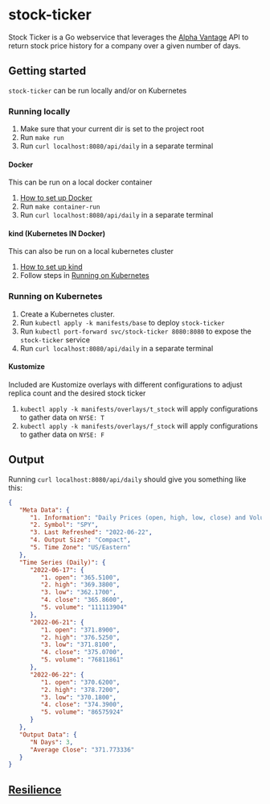 # stock-ticker

Stock Ticker is a Go webservice that leverages the [Alpha Vantage](https://www.alphavantage.co/) API to return stock price history for a company over a given number of days.

## Getting started

`stock-ticker` can be run locally and/or on Kubernetes

### Running locally
1. Make sure that your current dir is set to the project root
1. Run `make run`
1. Run `curl localhost:8080/api/daily` in a separate terminal

#### Docker
This can be run on a local docker container
1. [How to set up Docker](https://www.docker.com/get-started/)
1. Run `make container-run`
1. Run `curl localhost:8080/api/daily` in a separate terminal

#### kind (Kubernetes IN Docker)
This can also be run on a local kubernetes cluster
1. [How to set up kind](https://kind.sigs.k8s.io/docs/user/quick-start)
1. Follow steps in [Running on Kubernetes](#running-on-kubernetes)

### Running on Kubernetes
1. Create a Kubernetes cluster. 
1. Run `kubectl apply -k manifests/base` to deploy `stock-ticker`
1. Run `kubectl port-forward svc/stock-ticker 8080:8080` to expose the `stock-ticker` service
1. Run `curl localhost:8080/api/daily` in a separate terminal

#### Kustomize
Included are Kustomize overlays with different configurations to adjust replica count and the desired stock ticker

1. `kubectl apply -k manifests/overlays/t_stock` will apply configurations to gather data on `NYSE: T`
1. `kubectl apply -k manifests/overlays/f_stock` will apply configurations to gather data on `NYSE: F`

## Output
Running `curl localhost:8080/api/daily` should give you something like this:

```json
{
   "Meta Data": {
      "1. Information": "Daily Prices (open, high, low, close) and Volumes",
      "2. Symbol": "SPY",
      "3. Last Refreshed": "2022-06-22",
      "4. Output Size": "Compact",
      "5. Time Zone": "US/Eastern"
   },
   "Time Series (Daily)": {
      "2022-06-17": {
         "1. open": "365.5100",
         "2. high": "369.3800",
         "3. low": "362.1700",
         "4. close": "365.8600",
         "5. volume": "111113904"
      },
      "2022-06-21": {
         "1. open": "371.8900",
         "2. high": "376.5250",
         "3. low": "371.8100",
         "4. close": "375.0700",
         "5. volume": "76811861"
      },
      "2022-06-22": {
         "1. open": "370.6200",
         "2. high": "378.7200",
         "3. low": "370.1800",
         "4. close": "374.3900",
         "5. volume": "86575924"
      }
   },
   "Output Data": {
      "N Days": 3,
      "Average Close": "371.773336"
   }
}
```

## [Resilience](RESILIENCE.md)
